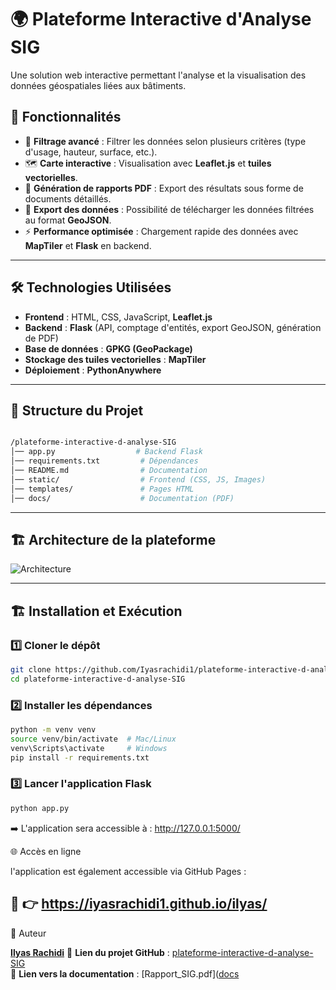 # 🌍 Plateforme Interactive d'Analyse SIG  

Une solution web interactive permettant l'analyse et la visualisation des données géospatiales liées aux bâtiments.  

## 🚀 Fonctionnalités  
- 📌 **Filtrage avancé** : Filtrer les données selon plusieurs critères (type d'usage, hauteur, surface, etc.).  
- 🗺️ **Carte interactive** : Visualisation avec **Leaflet.js** et **tuiles vectorielles**.  
- 📝 **Génération de rapports PDF** : Export des résultats sous forme de documents détaillés.  
- 📂 **Export des données** : Possibilité de télécharger les données filtrées au format **GeoJSON**.  
- ⚡ **Performance optimisée** : Chargement rapide des données avec **MapTiler** et **Flask** en backend.  

---

## 🛠 Technologies Utilisées  
- **Frontend** : HTML, CSS, JavaScript, **Leaflet.js**  
- **Backend** : **Flask** (API, comptage d'entités, export GeoJSON, génération de PDF)  
- **Base de données** : **GPKG (GeoPackage)**  
- **Stockage des tuiles vectorielles** : **MapTiler**  
- **Déploiement** : **PythonAnywhere**  

---
## 📂 Structure du Projet 
```bash

/plateforme-interactive-d-analyse-SIG
│── app.py                  # Backend Flask
│── requirements.txt         # Dépendances
│── README.md                # Documentation
│── static/                  # Frontend (CSS, JS, Images)
│── templates/               # Pages HTML
│── docs/                    # Documentation (PDF)
```
---

## 🏗 Architecture de la plateforme  
![Architecture](https://github.com/user-attachments/assets/783f00eb-72c7-4201-a619-8228c703e18c)

---

## 🏗 Installation et Exécution  
### 1️⃣ **Cloner le dépôt**  
```bash
git clone https://github.com/Iyasrachidi1/plateforme-interactive-d-analyse-SIG.git
cd plateforme-interactive-d-analyse-SIG
```
### 2️⃣ Installer les dépendances
```bash
python -m venv venv
source venv/bin/activate  # Mac/Linux
venv\Scripts\activate     # Windows
pip install -r requirements.txt
```
### 3️⃣ Lancer l'application Flask
```bash
python app.py
```
➡️ L'application sera accessible à : http://127.0.0.1:5000/

🌐 Accès en ligne

l'application est également accessible via GitHub Pages :

🔗 👉 https://iyasrachidi1.github.io/ilyas/
---
👤 Auteur

[**Ilyas Rachidi**](https://github.com/Iyasrachidi1)
📌 **Lien du projet GitHub** : [plateforme-interactive-d-analyse-SIG](https://github.com/Iyasrachidi1/plateforme-interactive-d-analyse-SIG)  
📌 **Lien vers la documentation** : [Rapport_SIG.pdf]([docs](https://github.com/Iyasrachidi1/plateforme-interactive-d-analyse-SIG/tree/main/docs/Rapport_SIG.pdf)
